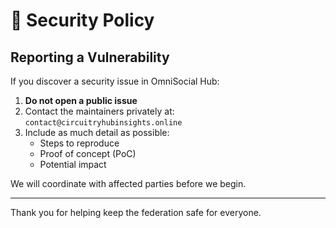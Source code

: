 # 🔐 Security Policy

## Reporting a Vulnerability

If you discover a security issue in OmniSocial Hub:

1. **Do not open a public issue**
2. Contact the maintainers privately at: `contact@circuitryhubinsights.online`
3. Include as much detail as possible:
   - Steps to reproduce
   - Proof of concept (PoC)
   - Potential impact

We will coordinate with affected parties before we begin.

---

Thank you for helping keep the federation safe for everyone.
